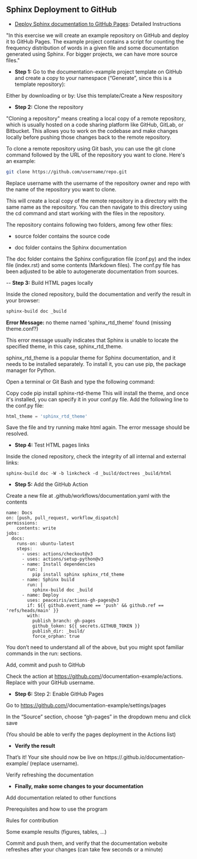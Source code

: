## Sphinx Deployment to GitHub

- [Deploy Sphinx documentation to GitHub Pages](https://coderefinery.github.io/documentation/gh_workflow/#exercise-deploy-sphinx-documentation-to-github-pages): Detailed Instructions

"In this exercise we will create an example repository on GitHub and deploy it to GitHub Pages. 
The example project contains a script for counting the frequency distribution of words 
in a given file and some documentation generated using Sphinx. For bigger projects, we can have more source files."

- **Step 1:** Go to the documentation-example project template on GitHub and create a copy to your namespace (“Generate”, since this is a template repository):

Either by downloading or by: Use this template/Create a New respository

- **Step 2:** Clone the repository

 "Cloning a repository" means creating a local copy of a remote repository, which is usually hosted on a code sharing platform like GitHub, GitLab, or Bitbucket. 
 This allows you to work on the codebase and make changes locally before pushing those changes back to the remote repository.

To clone a remote repository using Git bash, you can use the git clone command followed by the URL of the repository you want to clone. Here's an example:

 ```bash
git clone https://github.com/username/repo.git
 ```
 
Replace username with the username of the repository owner and repo with the name of the repository you want to clone.

This will create a local copy of the remote repository in a directory with the same name as the repository. 
You can then navigate to this directory using the cd command and start working with the files in the repository.

The repository contains following two folders, among few other files:

- source folder contains the source code

- doc folder contains the Sphinx documentation

The doc folder contains the Sphinx configuration file (conf.py) and the index file (index.rst) and some contents (Markdown files). The conf.py file has been adjusted to be able to autogenerate documentation from sources.

-- **Step 3:** Build HTML pages locally

Inside the cloned repository, build the documentation and verify the result in your browser:

```bash
sphinx-build doc _build
```

**Error Message:** no theme named 'sphinx_rtd_theme' found (missing theme.conf?)

This error message usually indicates that Sphinx is unable to locate the specified theme, in this case, sphinx_rtd_theme.

sphinx_rtd_theme is a popular theme for Sphinx documentation, and it needs to be installed separately. To install it, you can use pip, the package manager for Python.

Open a terminal or Git Bash and type the following command:

Copy code
pip install sphinx-rtd-theme
This will install the theme, and once it's installed, you can specify it in your conf.py file. Add the following line to the conf.py file:

```python
html_theme = 'sphinx_rtd_theme'
```

Save the file and try running make html again. The error message should be resolved.

- **Step 4:** Test HTML pages links

Inside the cloned repository, check the integrity of all internal and external links:

```
sphinx-build doc -W -b linkcheck -d _build/doctrees _build/html
```

- **Step 5:** Add the GitHub Action

Create a new file at .github/workflows/documentation.yaml with the contents

```
name: Docs
on: [push, pull_request, workflow_dispatch]
permissions:
    contents: write
jobs:
  docs:
    runs-on: ubuntu-latest
    steps:
      - uses: actions/checkout@v3
      - uses: actions/setup-python@v3
      - name: Install dependencies
        run: |
          pip install sphinx sphinx_rtd_theme
      - name: Sphinx build
        run: |
          sphinx-build doc _build
      - name: Deploy
        uses: peaceiris/actions-gh-pages@v3
        if: ${{ github.event_name == 'push' && github.ref == 'refs/heads/main' }}
        with:
          publish_branch: gh-pages
          github_token: ${{ secrets.GITHUB_TOKEN }}
          publish_dir: _build/
          force_orphan: true
```

You don’t need to understand all of the above, but you might spot familiar commands in the run: sections.

Add, commit and push to GitHub

Check the action at https://github.com/<myuser>/documentation-example/actions. Replace <myuser> with your GitHub username.

- **Step 6:** Step 2: Enable GitHub Pages

Go to https://github.com/<myuser>/documentation-example/settings/pages

In the “Source” section, choose “gh-pages” in the dropdown menu and click save

(You should be able to verify the pages deployment in the Actions list)

- **Verify the result**

That’s it! Your site should now be live on https://<myuser>.github.io/documentation-example/ (replace username).

Verify refreshing the documentation

- **Finally, make some changes to your documentation**

Add documentation related to other functions

Prerequisites and how to use the program

Rules for contribution

Some example results (figures, tables, …)

Commit and push them, and verify that the documentation website refreshes after your changes (can take few seconds or a minute)


